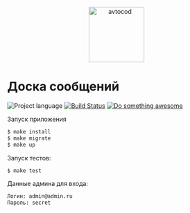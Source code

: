 <p align="center">
  <img alt="avtocod" src="https://hsto.org/webt/r_/m4/yf/r_m4yf2iybb85maogtsj5vzxxes.png" width="128" />
</p>

# Доска сообщений

![Project language][badge_language]
[![Build Status][badge_build]][link_build]
[![Do something awesome][badge_use_template]][use_this_repo_template]

Запуск приложения

```bash
$ make install
$ make migrate
$ make up
```

Запуск тестов:

```bash
$ make test
```

Данные админа для входа:

```bash
Логин: admin@admin.ru
Пароль: secret
```

[badge_build]:https://img.shields.io/github/workflow/status/avtocod/php-developer-test-task/tests/master
[badge_language]:https://img.shields.io/badge/language-php_7.4.x-blue.svg?longCache=true
[badge_use_template]:https://img.shields.io/badge/start-using_this_template-success.svg?longCache=true
[link_build]:https://github.com/avtocod/php-developer-test-task/actions
[link_roadrunner]:https://github.com/spiral/roadrunner
[use_this_repo_template]:https://github.com/avtocod/php-developer-test-task/generate
